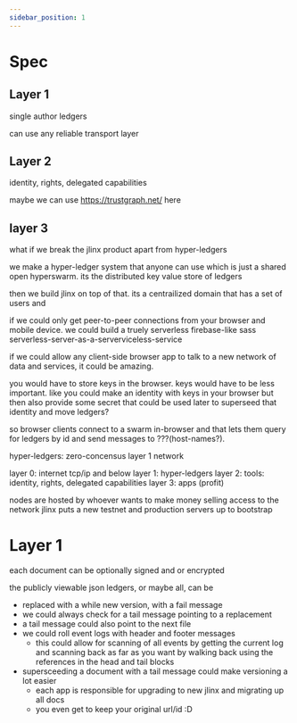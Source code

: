 ```yaml
---
sidebar_position: 1
---
```


# Spec


## Layer 1

single author ledgers

can use any reliable transport layer

## Layer 2

identity, rights, delegated capabilities

maybe we can use https://trustgraph.net/ here

## layer 3


what if we break the jlinx product apart from hyper-ledgers


we make a hyper-ledger system that anyone can use which is just a 
shared open hyperswarm. its the distributed key value store of 
ledgers

then we build jlinx on top of that. its a centrailized domain that
has a set of users and 



if we could only get peer-to-peer connections from your browser and
mobile device. we could build a truely serverless firebase-like sass
serverless-server-as-a-serverviceless-service



if we could allow any client-side browser app to talk to a new network
of data and services, it could be amazing. 

you would have to store keys in the browser. keys would have to be less 
important. like you could make an identity with keys in your browser
but then also provide some secret that could be used later to superseed 
that identity and move ledgers?


so browser clients connect to a swarm in-browser and that lets them 
query for ledgers by id and send messages to ???(host-names?).


hyper-ledgers: zero-concensus layer 1 network

layer 0: internet tcp/ip and below
layer 1: hyper-ledgers
layer 2: tools: identity, rights, delegated capabilities
layer 3: apps (profit)


nodes are hosted by whoever wants to make money selling access to the network
jlinx puts a new testnet and production servers up to bootstrap




# Layer 1

each document can be optionally signed and or encrypted

the publicly viewable json ledgers, or maybe all, can be
- replaced with a while new version, with a fail message
- we could always check for a tail message pointing to a replacement
- a tail message could also point to the next file
- we could roll event logs with header and footer messages
  - this could allow for scanning of all events by getting the current log and 
    scanning back as far as you want by walking back using the references in 
    the head and tail blocks
- supersceeding a document with a tail message could make versioning a lot easier
  - each app is responsible for upgrading to new jlinx and migrating up all docs
  - you even get to keep your original url/id :D
